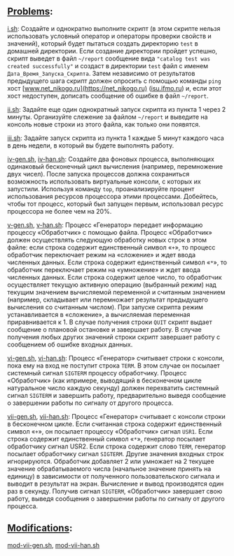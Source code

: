 ## [Problems](problems.pdf):
[i.sh](i.sh): Создайте и однократно выполните скрипт (в этом скрипте нельзя использовать условный оператор и операторы проверки свойств и значений), который будет пытаться создать директорию `test` в домашней директории. Если создание директории пройдет успешно, скрипт выведет в файл `~/report` сообщение вида `"catalog test was created successfully"` и создаст в директории `test` файл с именем `Дата_Время_Запуска_Скрипта`. Затем независимо от результатов предыдущего шага скрипт должен опросить с помощью команды `ping` хост [www.net_nikogo.ru](https://net_nikogo.ru) ([isu.ifmo.ru](https://isu.ifmo.ru/ 'аналог, т.к. до основного нельзя достучаться')) и, если этот хост недоступен, дописать сообщение об ошибке в файл `~/report`.

[ii.sh](ii.sh): Задайте еще один однократный запуск скрипта из пункта 1 через 2 минуты. Организуйте слежение за файлом `~/report` и выведите на консоль новые строки из этого файла, как только они появятся.

[iii.sh](iii.sh): Задайте запуск скрипта из пункта 1 каждые 5 минут каждого часа в день недели, в который вы будете выполнять работу.

[iv-gen.sh](iv-gen.sh), [iv-han.sh](iv-han.sh): Создайте два фоновых процесса, выполняющих одинаковый бесконечный цикл вычисления (например, перемножение двух чисел). После запуска процессов должна сохраниться возможность использовать виртуальные консоли, с которых их запустили. Используя команду `top`, проанализируйте процент использования ресурсов процессора этими процессами. Добейтесь, чтобы тот процесс, который был запущен первым, использовал ресурс процессора не более чем на 20%.

[v-gen.sh](v-gen.sh), [v-han.sh](v-han.sh): Процесс «Генератор» передает информацию процессу «Обработчик» с помощью файла. Процесс «Обработчик» должен осуществлять следующую обработку новых строк в этом файле: если строка содержит единственный символ «`+`», то процесс обработчик переключает режим на «сложение» и ждет ввода численных данных. Если строка содержит единственный символ «`*`», то обработчик переключает режим на «умножение» и ждет ввода численных данных. Если строка содержит целое число, то обработчик осуществляет текущую активную операцию (выбранный режим) над текущим значением вычисляемой переменной и считанным значением (например, складывает или перемножает результат предыдущего вычисления со считанным числом). При запуске скрипта режим устанавливается в «сложение», а вычисляемая переменная приравнивается к 1. В случае получения строки `QUIT` скрипт выдает сообщение о плановой остановке и завершает работу. В случае получения любых других значений строки скрипт завершает работу с сообщением об ошибке входных данных.

[vi-gen.sh](vi-gen.sh), [vi-han.sh](vi-han.sh): Процесс «Генератор» считывает строки с консоли, пока ему на вход не поступит строка `TERM`. В этом случае он посылает системный сигнал `SIGTERM` процессу обработчику. Процесс «Обработчик» (как ипримере, выводящий в бесконечном цикле натуральное число каждую секунду) должен перехватить системный сигнал `SIGTERM` и завершить работу, предварительно выведя сообщение о завершении работы по сигналу от другого процесса.

[vii-gen.sh](vii-gen.sh), [vii-han.sh](vii-han.sh): Процесс «Генератор» считывает с консоли строки в бесконечном цикле. Если считанная строка содержит единственный символ «`+`», он посылает процессу «Обработчик» сигнал `USR1`. Если строка содержит единственный символ «`*`», генератор посылает обработчику сигнал USR2. Если строка содержит слово `TERM`, генератор посылает обработчику сигнал `SIGTERM`. Другие значения входных строк игнорируются. Обработчик добавляет 2 или умножает на 2 текущее значение обрабатываемого числа (начальное значение принять на единицу) в зависимости от полученного пользовательского сигнала и выводит в результат на экран. Вычисление и вывод производятся один раз в секунду. Получив сигнал `SIGTERM`, «Обработчик» завершает свою работу, выведя сообщения о завершении работы по сигналу от другого процесса.


## [Modifications](/mods/):
[mod-vii-gen.sh](/lab4/mods/mod-vii-gen.sh), [mod-vii-han.sh](/lab4/mods/mod-vii-han.sh) 
